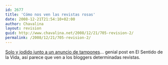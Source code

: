 ```yaml
---
id: 2677
title: 'Cómo nos ven las revistas rosas'
date: 2008-12-21T21:54:10+02:00
author: Chavalina
layout: revision
guid: http://www.chavalina.net/2008/12/21/705-revision-2/
permalink: /2008/12/21/705-revision-2/
---
```

<a href="http://www.elsentidodelavida.net/node/331" target="_blank">Solo y jodido junto a un anuncio de tampones</a>… genial post en El Sentido de la Vida, as&iacute; parece que ven a los bloggers determinadas revistas.